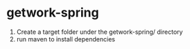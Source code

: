 # getwork-spring

1. Create a target folder under the getwork-spring/ directory
2. run maven to install dependencies
